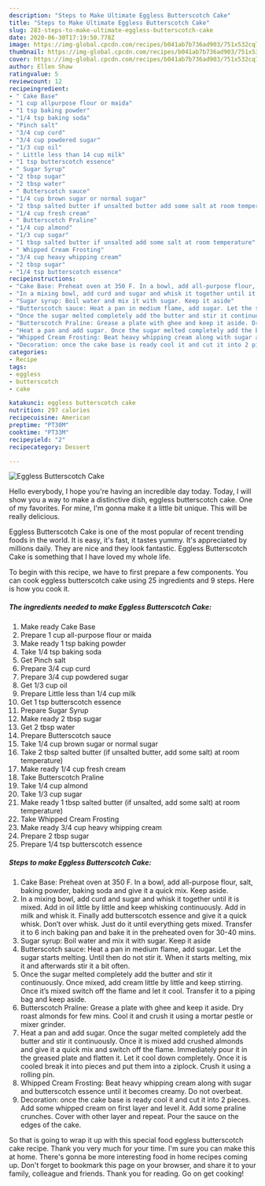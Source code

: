 ```yaml
---
description: "Steps to Make Ultimate Eggless Butterscotch Cake"
title: "Steps to Make Ultimate Eggless Butterscotch Cake"
slug: 283-steps-to-make-ultimate-eggless-butterscotch-cake
date: 2020-06-30T17:19:50.778Z
image: https://img-global.cpcdn.com/recipes/b041ab7b736ad903/751x532cq70/eggless-butterscotch-cake-recipe-main-photo.jpg
thumbnail: https://img-global.cpcdn.com/recipes/b041ab7b736ad903/751x532cq70/eggless-butterscotch-cake-recipe-main-photo.jpg
cover: https://img-global.cpcdn.com/recipes/b041ab7b736ad903/751x532cq70/eggless-butterscotch-cake-recipe-main-photo.jpg
author: Ellen Shaw
ratingvalue: 5
reviewcount: 12
recipeingredient:
- " Cake Base"
- "1 cup allpurpose flour or maida"
- "1 tsp baking powder"
- "1/4 tsp baking soda"
- "Pinch salt"
- "3/4 cup curd"
- "3/4 cup powdered sugar"
- "1/3 cup oil"
- " Little less than 14 cup milk"
- "1 tsp butterscotch essence"
- " Sugar Syrup"
- "2 tbsp sugar"
- "2 tbsp water"
- " Butterscotch sauce"
- "1/4 cup brown sugar or normal sugar"
- "2 tbsp salted butter if unsalted butter add some salt at room temperature"
- "1/4 cup fresh cream"
- " Butterscotch Praline"
- "1/4 cup almond"
- "1/3 cup sugar"
- "1 tbsp salted butter if unsalted add some salt at room temperature"
- " Whipped Cream Frosting"
- "3/4 cup heavy whipping cream"
- "2 tbsp sugar"
- "1/4 tsp butterscotch essence"
recipeinstructions:
- "Cake Base: Preheat oven at 350 F. In a bowl, add all-purpose flour, salt, baking powder, baking soda and give it a quick mix. Keep aside."
- "In a mixing bowl, add curd and sugar and whisk it together until it is mixed. Add in oil little by little and keep whisking continuously. Add in milk and whisk it. Finally add butterscotch essence and give it a quick whisk. Don’t over whisk. Just do it until everything gets mixed. Transfer it to 6 inch baking pan and bake it in the preheated oven for 30-40 mins."
- "Sugar syrup: Boil water and mix it with sugar. Keep it aside"
- "Butterscotch sauce: Heat a pan in medium flame, add sugar. Let the sugar starts melting. Until then do not stir it. When it starts melting, mix it and afterwards stir it a bit often."
- "Once the sugar melted completely add the butter and stir it continuously. Once mixed, add cream little by little and keep stirring. Once it’s mixed switch off the flame and let it cool. Transfer it to a piping bag and keep aside."
- "Butterscotch Praline: Grease a plate with ghee and keep it aside. Dry roast almonds for few mins. Cool it and crush it using a mortar pestle or mixer grinder."
- "Heat a pan and add sugar. Once the sugar melted completely add the butter and stir it continuously. Once it is mixed add crushed almonds and give it a quick mix and switch off the flame. Immediately pour it in the greased plate and flatten it. Let it cool down completely. Once it is cooled break it into pieces and put them into a ziplock. Crush it using a rolling pin."
- "Whipped Cream Frosting: Beat heavy whipping cream along with sugar and butterscotch essence until it becomes creamy. Do not overbeat."
- "Decoration: once the cake base is ready cool it and cut it into 2 pieces. Add some whipped cream on first layer and level it. Add some praline crunches. Cover with other layer and repeat. Pour the sauce on the edges of the cake."
categories:
- Recipe
tags:
- eggless
- butterscotch
- cake

katakunci: eggless butterscotch cake 
nutrition: 297 calories
recipecuisine: American
preptime: "PT30M"
cooktime: "PT33M"
recipeyield: "2"
recipecategory: Dessert

---
```



![Eggless Butterscotch Cake](https://img-global.cpcdn.com/recipes/b041ab7b736ad903/751x532cq70/eggless-butterscotch-cake-recipe-main-photo.jpg)

Hello everybody, I hope you're having an incredible day today. Today, I will show you a way to make a distinctive dish, eggless butterscotch cake. One of my favorites. For mine, I'm gonna make it a little bit unique. This will be really delicious.



Eggless Butterscotch Cake is one of the most popular of recent trending foods in the world. It is easy, it's fast, it tastes yummy. It's appreciated by millions daily. They are nice and they look fantastic. Eggless Butterscotch Cake is something that I have loved my whole life.


To begin with this recipe, we have to first prepare a few components. You can cook eggless butterscotch cake using 25 ingredients and 9 steps. Here is how you cook it.

<!--inarticleads1-->

##### The ingredients needed to make Eggless Butterscotch Cake:

1. Make ready  Cake Base
1. Prepare 1 cup all-purpose flour or maida
1. Make ready 1 tsp baking powder
1. Take 1/4 tsp baking soda
1. Get Pinch salt
1. Prepare 3/4 cup curd
1. Prepare 3/4 cup powdered sugar
1. Get 1/3 cup oil
1. Prepare  Little less than 1/4 cup milk
1. Get 1 tsp butterscotch essence
1. Prepare  Sugar Syrup
1. Make ready 2 tbsp sugar
1. Get 2 tbsp water
1. Prepare  Butterscotch sauce
1. Take 1/4 cup brown sugar or normal sugar
1. Take 2 tbsp salted butter (if unsalted butter, add some salt) at room temperature)
1. Make ready 1/4 cup fresh cream
1. Take  Butterscotch Praline
1. Take 1/4 cup almond
1. Take 1/3 cup sugar
1. Make ready 1 tbsp salted butter (if unsalted, add some salt) at room temperature)
1. Take  Whipped Cream Frosting
1. Make ready 3/4 cup heavy whipping cream
1. Prepare 2 tbsp sugar
1. Prepare 1/4 tsp butterscotch essence




<!--inarticleads2-->

##### Steps to make Eggless Butterscotch Cake:

1. Cake Base: Preheat oven at 350 F. In a bowl, add all-purpose flour, salt, baking powder, baking soda and give it a quick mix. Keep aside.
1. In a mixing bowl, add curd and sugar and whisk it together until it is mixed. Add in oil little by little and keep whisking continuously. Add in milk and whisk it. Finally add butterscotch essence and give it a quick whisk. Don’t over whisk. Just do it until everything gets mixed. Transfer it to 6 inch baking pan and bake it in the preheated oven for 30-40 mins.
1. Sugar syrup: Boil water and mix it with sugar. Keep it aside
1. Butterscotch sauce: Heat a pan in medium flame, add sugar. Let the sugar starts melting. Until then do not stir it. When it starts melting, mix it and afterwards stir it a bit often.
1. Once the sugar melted completely add the butter and stir it continuously. Once mixed, add cream little by little and keep stirring. Once it’s mixed switch off the flame and let it cool. Transfer it to a piping bag and keep aside.
1. Butterscotch Praline: Grease a plate with ghee and keep it aside. Dry roast almonds for few mins. Cool it and crush it using a mortar pestle or mixer grinder.
1. Heat a pan and add sugar. Once the sugar melted completely add the butter and stir it continuously. Once it is mixed add crushed almonds and give it a quick mix and switch off the flame. Immediately pour it in the greased plate and flatten it. Let it cool down completely. Once it is cooled break it into pieces and put them into a ziplock. Crush it using a rolling pin.
1. Whipped Cream Frosting: Beat heavy whipping cream along with sugar and butterscotch essence until it becomes creamy. Do not overbeat.
1. Decoration: once the cake base is ready cool it and cut it into 2 pieces. Add some whipped cream on first layer and level it. Add some praline crunches. Cover with other layer and repeat. Pour the sauce on the edges of the cake.




So that is going to wrap it up with this special food eggless butterscotch cake recipe. Thank you very much for your time. I'm sure you can make this at home. There's gonna be more interesting food in home recipes coming up. Don't forget to bookmark this page on your browser, and share it to your family, colleague and friends. Thank you for reading. Go on get cooking!
